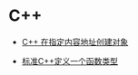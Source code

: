 # C++

* [C++ 在指定内容地址创建对象](Cpp/Tips.md#C-在指定内容地址创建对象)

* [标准C++定义一个函数类型](Cpp/define_function_type.md)
